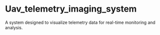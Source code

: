 # Uav_telemetry_imaging_system
A system designed to visualize telemetry data for real-time monitoring and analysis.
